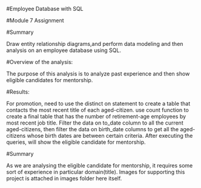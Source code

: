 #Employee Database with SQL 

#Module 7  Assignment 


#Summary 

Draw entity relationship diagrams,and perform data modeling and then analysis on an employee database using SQL.


#Overview of the analysis:


The purpose of this analysis is to analyze past experience and then show eligible candidates for mentorship. 



#Results:

For promotion, need to use the distinct on statement to create a table that contacts the most recent title of each aged-citizen. 
use count function to create a final table that has the number of retirement-age employees by most recent job title. 
Filter the data on to_date column to all the current aged-citizens, then filter the data on birth_date columns to get all the aged-citizens whose birth dates are between certain criteria. 
After executing the queries, will show the eligible candidate for mentorship. 


#Summary 

As we are analysing the eligible candidate for mentorship, it requires some sort of experience in particular domain(title). 
Images for supporting this project is attached in images folder here itself.  